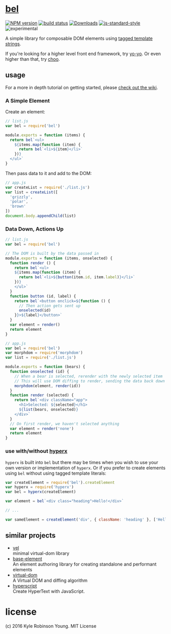 # [bel](https://en.wikipedia.org/wiki/Bel_(mythology))

[![NPM version][npm-image]][npm-url]
[![build status][travis-image]][travis-url]
[![Downloads][downloads-image]][downloads-url]
[![js-standard-style][standard-image]][standard-url]
![experimental][experimental-image]

A simple library for composable DOM elements using [tagged template strings](https://developer.mozilla.org/en-US/docs/Web/JavaScript/Reference/Template_literals).

If you're looking for a higher level front end framework, try
[yo-yo](https://github.com/maxogden/yo-yo). Or even higher than that, try
[choo](https://github.com/yoshuawuyts/choo).

## usage

For a more in depth tutorial on getting started, please [check out the wiki](https://github.com/shama/bel/wiki).

### A Simple Element

Create an element:

```js
// list.js
var bel = require('bel')

module.exports = function (items) {
  return bel`<ul>
    ${items.map(function (item) {
      return bel`<li>${item}</li>`
    })}
  </ul>`
}
```

Then pass data to it and add to the DOM:

```js
// app.js
var createList = require('./list.js')
var list = createList([
  'grizzly',
  'polar',
  'brown'
])
document.body.appendChild(list)
```

### Data Down, Actions Up

```js
// list.js
var bel = require('bel')

// The DOM is built by the data passed in
module.exports = function (items, onselected) {
  function render () {
    return bel`<ul>
    ${items.map(function (item) {
      return bel`<li>${button(item.id, item.label)}</li>`
    })}
    </ul>`
  }
  function button (id, label) {
    return bel`<button onclick=${function () {
      // Then action gets sent up
      onselected(id)
    }}>${label}</button>`
  }
  var element = render()
  return element
}
```

```js
// app.js
var bel = require('bel')
var morphdom = require('morphdom')
var list = require('./list.js')

module.exports = function (bears) {
  function onselected (id) {
    // When a bear is selected, rerender with the newly selected item
    // This will use DOM diffing to render, sending the data back down again
    morphdom(element, render(id))
  }
  function render (selected) {
    return bel`<div className="app">
      <h1>Selected: ${selected}</h1>
      ${list(bears, onselected)}
    </div>`
  }
  // On first render, we haven't selected anything
  var element = render('none')
  return element
}
```

### use with/without [hyperx](https://www.npmjs.com/package/hyperx)

`hyperx` is built into `bel` but there may be times when you wish to use your
own version or implementation of `hyperx`. Or if you prefer to create elements
using `bel` without using tagged template literals:

```js
var createElement = require('bel').createElement
var hyperx = require('hyperx')
var bel = hyperx(createElement)

var element = bel`<div class="heading">Hello!</div>`

// ...

var sameElement = createElement('div', { className: 'heading' }, ['Hello!'])
```

## similar projects

* [vel](https://github.com/yoshuawuyts/vel)  
  minimal virtual-dom library
* [base-element](https://github.com/shama/base-element)  
  An element authoring library for creating standalone and performant elements
* [virtual-dom](https://github.com/Matt-Esch/virtual-dom)  
  A Virtual DOM and diffing algorithm
* [hyperscript](https://github.com/dominictarr/hyperscript)  
  Create HyperText with JavaScript.

# license
(c) 2016 Kyle Robinson Young. MIT License

[npm-image]: https://img.shields.io/npm/v/bel.svg?style=flat-square
[npm-url]: https://npmjs.org/package/bel
[travis-image]: https://img.shields.io/travis/shama/bel/master.svg?style=flat-square
[travis-url]: https://travis-ci.org/shama/bel
[downloads-image]: http://img.shields.io/npm/dm/vel.svg?style=flat-square
[downloads-url]: https://npmjs.org/package/bel
[standard-image]: https://img.shields.io/badge/code%20style-standard-brightgreen.svg?style=flat-square
[standard-url]: https://github.com/feross/standard
[experimental-image]: https://img.shields.io/badge/stability-experimental-orange.svg?style=flat-square
